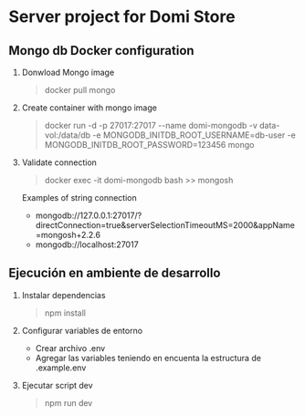 # Server project for Domi Store


## Mongo db Docker configuration

1. Donwload Mongo image
    > docker pull mongo

2. Create container with mongo image
    > docker run -d -p 27017:27017 --name domi-mongodb -v data-vol:/data/db -e MONGODB_INITDB_ROOT_USERNAME=db-user -e MONGODB_INITDB_ROOT_PASSWORD=123456 mongo

3. Validate connection
    > docker exec -it domi-mongodb bash
        >> mongosh

    Examples of string connection 
    - mongodb://127.0.0.1:27017/?directConnection=true&serverSelectionTimeoutMS=2000&appName=mongosh+2.2.6
    - mongodb://localhost:27017
    
## Ejecución en ambiente de desarrollo

1. Instalar dependencias
    > npm install

2. Configurar variables de entorno
    - Crear archivo .env
    - Agregar las variables teniendo en encuenta la estructura de .example.env 

3. Ejecutar script dev
    > npm run dev